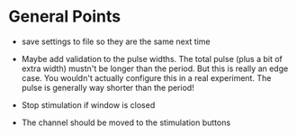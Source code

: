 # General Points
* save settings to file so they are the same next time
* Maybe add validation to the pulse widths. The total pulse (plus a bit of extra width) mustn't be longer than the period. But this is really an edge case. You wouldn't actually configure this in a real experiment. The pulse is generally way shorter than the period!
* Stop stimulation if window is closed

* The channel should be moved to the stimulation buttons



